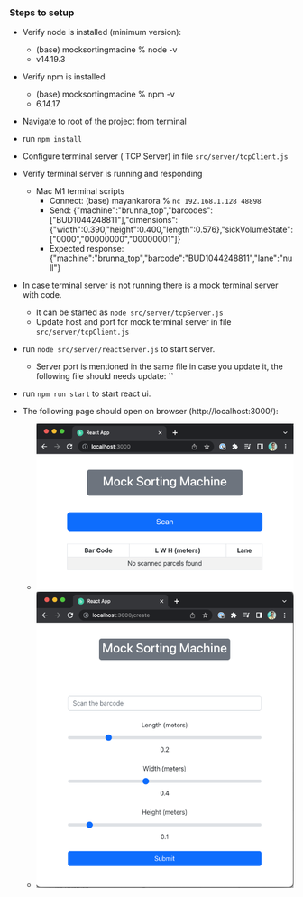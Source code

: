### Steps to setup

* Verify node is installed (minimum version):
  * (base) mocksortingmacine % node -v
  * v14.19.3
* Verify npm is installed
  * (base) mocksortingmacine % npm -v 
  * 6.14.17
* Navigate to root of the project from terminal
* run `npm install`
* Configure terminal server ( TCP Server) in file `src/server/tcpClient.js`
* Verify terminal server is running and responding 
  * Mac M1 terminal scripts
    * Connect: (base) mayankarora % `nc 192.168.1.128 48898`
    * Send: <STX>{"machine":"brunna_top","barcodes":["BUD1044248811"],"dimensions":{"width":0.390,"height":0.400,"length":0.576},"sickVolumeState":["0000","00000000","00000001"]}<ETX>
    * Expected response: <STX>{"machine":"brunna_top","barcode":"BUD1044248811","lane":"null"}<ETX>
* In case terminal server is not running there is a mock terminal server with code.
  * It can be started as `node src/server/tcpServer.js`
  * Update host and port for mock terminal server in file `src/server/tcpClient.js`
* run `node src/server/reactServer.js` to start server.
  * Server port is mentioned in the same file in case you update it, the following file should needs update: ``
* run `npm run start` to start react ui.

* The following page should open on browser (http://localhost:3000/):
  * ![home page](./public/home.png)
  * ![scanning page](./public/scanning.png)
